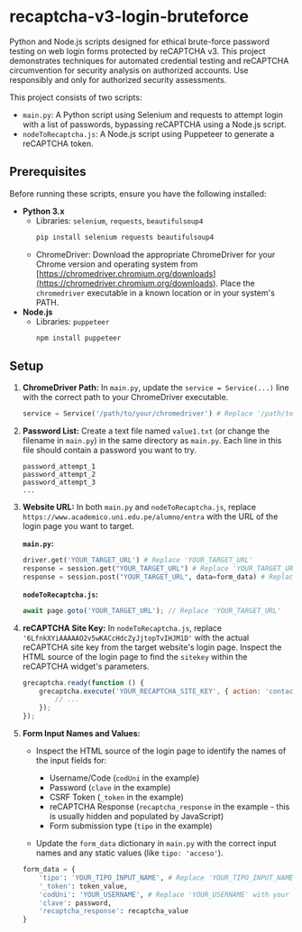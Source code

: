# recaptcha-v3-login-bruteforce
Python and Node.js scripts designed for ethical brute-force password testing on web login forms protected by reCAPTCHA v3. This project demonstrates techniques for automated credential testing and reCAPTCHA circumvention for security analysis on authorized accounts. Use responsibly and only for authorized security assessments.

This project consists of two scripts:

*   `main.py`: A Python script using Selenium and requests to attempt login with a list of passwords, bypassing reCAPTCHA using a Node.js script.
*   `nodeToRecaptcha.js`: A Node.js script using Puppeteer to generate a reCAPTCHA token.

## Prerequisites

Before running these scripts, ensure you have the following installed:

*   **Python 3.x**
    *   Libraries: `selenium`, `requests`, `beautifulsoup4`
        ```bash
        pip install selenium requests beautifulsoup4
        ```
    *   ChromeDriver: Download the appropriate ChromeDriver for your Chrome version and operating system from [https://chromedriver.chromium.org/downloads](https://chromedriver.chromium.org/downloads). Place the `chromedriver` executable in a known location or in your system's PATH.
*   **Node.js**
    *   Libraries: `puppeteer`
        ```bash
        npm install puppeteer
        ```

## Setup

1.  **ChromeDriver Path:** In `main.py`, update the `service = Service(...)` line with the correct path to your ChromeDriver executable.

    ```python
    service = Service('/path/to/your/chromedriver') # Replace '/path/to/your/chromedriver'
    ```

2.  **Password List:** Create a text file named `value1.txt` (or change the filename in `main.py`) in the same directory as `main.py`.  Each line in this file should contain a password you want to try.

    ```
    password_attempt_1
    password_attempt_2
    password_attempt_3
    ...
    ```

3.  **Website URL:** In both `main.py` and `nodeToRecaptcha.js`, replace `https://www.academico.uni.edu.pe/alumno/entra` with the URL of the login page you want to target.

    **`main.py`:**
    ```python
    driver.get('YOUR_TARGET_URL') # Replace 'YOUR_TARGET_URL'
    response = session.get("YOUR_TARGET_URL") # Replace 'YOUR_TARGET_URL'
    response = session.post("YOUR_TARGET_URL", data=form_data) # Replace 'YOUR_TARGET_URL'
    ```

    **`nodeToRecaptcha.js`:**
    ```javascript
    await page.goto('YOUR_TARGET_URL'); // Replace 'YOUR_TARGET_URL'
    ```

4.  **reCAPTCHA Site Key:** In `nodeToRecaptcha.js`, replace `'6LfnkXYiAAAAAO2v5wKACcHdcZyJjtopTvIHJM1D'` with the actual reCAPTCHA site key from the target website's login page. Inspect the HTML source of the login page to find the `sitekey` within the reCAPTCHA widget's parameters.

    ```javascript
    grecaptcha.ready(function () {
        grecaptcha.execute('YOUR_RECAPTCHA_SITE_KEY', { action: 'contact' }).then(function (token) { // Replace 'YOUR_RECAPTCHA_SITE_KEY'
            // ...
        });
    });
    ```

5.  **Form Input Names and Values:**
    *   Inspect the HTML source of the login page to identify the names of the input fields for:
        *   Username/Code (`codUni` in the example)
        *   Password (`clave` in the example)
        *   CSRF Token (`_token` in the example)
        *   reCAPTCHA Response (`recaptcha_response` in the example - this is usually hidden and populated by JavaScript)
        *   Form submission type (`tipo` in the example)

    *   Update the `form_data` dictionary in `main.py` with the correct input names and any static values (like `tipo: 'acceso'`).

    ```python
    form_data = {
        'tipo': 'YOUR_TIPO_INPUT_NAME', # Replace 'YOUR_TIPO_INPUT_NAME' if different
        '_token': token_value,
        'codUni': 'YOUR_USERNAME', # Replace 'YOUR_USERNAME' with your actual username input field name if different
        'clave': password,
        'recaptcha_response': recaptcha_value
    }
    ```
